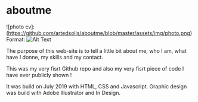 # aboutme

![photo cv]:(https://github.com/artedsolis/aboutme/blob/master/assets/img/photo.png)
Format: ![Alt Text](url)

The purpose of this web-site is to tell a little bit about me, who I am, what have I donne, my skills and my contact. 

This was my very fisrt Github repo and also my very fisrt piece of code I have ever publicly shown  ! 

It was build on July 2019 with HTML, CSS and Javascript. Graphic design was build with Adobe Illustrator and In Design. 


